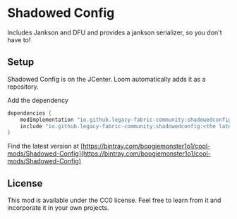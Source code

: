 # Shadowed Config
Includes Jankson and DFU and provides a jankson serializer, so you don't have to!

## Setup
Shadowed Config is on the JCenter. Loom automatically adds it as a repository. 

Add the dependency 
```gradle
dependencies {
    modImplementation "io.github.legacy-fabric-community:shadowedconfig:<the latest version>"
    include "io.github.legacy-fabric-community:shadowedconfig:<the latest version>"
}
```

Find the latest version at [https://bintray.com/boogiemonster1o1/cool-mods/Shadowed-Config](https://bintray.com/boogiemonster1o1/cool-mods/Shadowed-Config)

## License

This mod is available under the CC0 license. Feel free to learn from it and incorporate it in your own projects.
